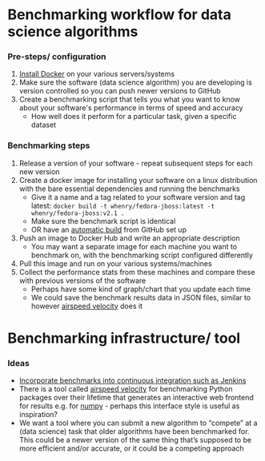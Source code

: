 Benchmarking workflow for data science algorithms
======

### Pre-steps/ configuration

1) [Install Docker](https://docs.docker.com/v17.09/engine/installation/) on your various servers/systems
2) Make sure the software (data science algorithm) you are developing is version controlled so you can push newer versions to GitHub
3) Create a benchmarking script that tells you what you want to know about your software's performance in terms of speed and accuracy
    - How well does it perform for a particular task, given a specific dataset

### Benchmarking steps

1) Release a version of your software - repeat subsequent steps for each new version
2) Create a docker image for installing your software on a linux distribution with the bare essential dependencies and running the benchmarks
    - Give it a name and a tag related to your software version and tag latest: ```docker build -t whenry/fedora-jboss:latest -t whenry/fedora-jboss:v2.1 .```
    - Make sure the benchmark script is identical
    - OR have an [automatic build](https://docs.docker.com/docker-hub/builds/) from GitHub set up
3) Push an image to Docker Hub and write an appropriate description
    - You may want a separate image for each machine you want to benchmark on, with the benchmarking script configured differently
4) Pull this image and run on your various systems/machines
5) Collect the performance stats from these machines and compare these with previous versions of the software
    - Perhaps have some kind of graph/chart that you update each time
    - We could save the benchmark results data in JSON files, similar to however [airspeed velocity](https://asv.readthedocs.io/en/stable/using.html) does it

Benchmarking infrastructure/ tool
=======

### Ideas

- [Incorporate benchmarks into continuous integration such as Jenkins](https://www.researchgate.net/publication/274738961_Including_Performance_Benchmarks_into_Continuous_Integration_to_Enable_DevOps)
 - There is a tool called [airspeed velocity](https://asv.readthedocs.io/en/stable/index.html) for benchmarking Python packages over their lifetime that generates an interactive web frontend for results e.g. for [numpy](https://pv.github.io/numpy-bench/) - perhaps this interface style is useful as inspiration?
 - We want a tool where you can submit a new algorithm to “compete” at a (data science) task that older algorithms have been benchmarked for. This could be a newer version of the same thing that’s supposed to be more efficient and/or accurate, or it could be a competing approach
